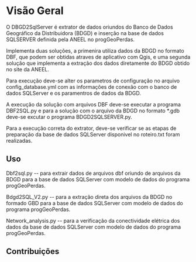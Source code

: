 # Visão Geral

O DBGD2SqlServer é extrator de dados oriundos do Banco de Dados Geográfico da Distribuidora (BDGD) e inserção 
na base de dados SQLSERVER definida pela ANEEL no progGeoPerdas.

Implementa duas soluções, a primenira utiliza dados da BDGD no formato DBF, que podem ser obtidas atraves de 
aplicativo com Qgis, e uma segunda solução que implementa a extração dos dados diretamente do BDGD obtido no 
site da ANEEL.

Para execução deve-se alter os parametros de configuração no arquivo config_database.yml com as informações 
de conexão com o banco de dados SQLServer e os paramentros de dados da BDGD.

A execução da solução com arquivos DBF deve-se executar a programa DBF2SQL.py e para a solução com o arquivo
da BDGD no formato *.gdb deve-se excutar o programa BDGD2SQLSERVER.py.

Para a execução correta do extrator, deve-se verificar se as etapas de preparação da base de dados SQLServer disponivel no roteiro.txt foram realizadas.

## Uso
Dbf2sql.py -- para extrair dados de arquivos dbf oriundo de arquivos da BDGD para a base de dados SQLServer com modelo de dados do programa progGeoPerdas.

Bdgd2SQL_V2.py -- para a extração direta dos arquivos da BDGD no formado GBD para a base de dados SQLServer com modelo de dados do programa progGeoPerdas.

Network_analysis.py -- para a verificação da conectividade elétrica dos dados da base de dados SQLServer com modelo de dados do programa progGeoPerdas.
## Contribuições
